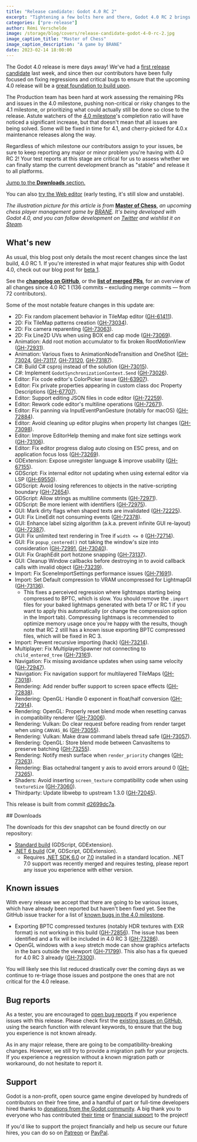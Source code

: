 ```yaml
---
title: "Release candidate: Godot 4.0 RC 2"
excerpt: "Tightening a few bolts here and there, Godot 4.0 RC 2 brings us one step closer to the stable release. We're now counting in days!"
categories: ["pre-release"]
author: Rémi Verschelde
image: /storage/blog/covers/release-candidate-godot-4-0-rc-2.jpg
image_caption_title: "Master of Chess"
image_caption_description: "A game by BRANE"
date: 2023-02-14 18:00:00
---
```


The Godot 4.0 release is mere days away! We've had a [first release candidate](/article/release-candidate-godot-4-0-rc-1/) last week, and since then our contributors have been fully focused on fixing regressions and critical bugs to ensure that the upcoming 4.0 release will be a [great foundation to build upon](https://godotengine.org/article/release-management-4-0-and-beyond).

The Production team has been hard at work assessing the remaining PRs and issues in the 4.0 milestone, pushing non-critical or risky changes to the 4.1 milestone, or prioritizing what could actually still be done so close to the release. Astute watchers of the [4.0 milestone](https://github.com/godotengine/godot/milestone/9)'s completion ratio will have noticed a significant increase, but that doesn't mean that all issues are being solved. Some will be fixed in time for 4.1, and cherry-picked for 4.0.x maintenance releases along the way.

Regardless of which milestone our contributors assign to your issues, be sure to keep reporting any major or minor problem you're having with 4.0 RC 2! Your test reports at this stage are critical for us to assess whether we can finally stamp the current development branch as "stable" and release it to all platforms.

[Jump to the **Downloads** section.](#downloads)

You can also [try the Web editor](https://editor.godotengine.org/releases/4.0.rc2/godot.editor.html) (early testing, it's still slow and unstable).

*The illustration picture for this article is from* [**Master of Chess**](https://store.steampowered.com/app/2248900/Master_of_Chess/), *an upcoming chess player management game by [BRANE](https://twitter.com/GamesBrane). It's being developed with Godot 4.0, and you can follow development on [Twitter](https://twitter.com/GamesBrane) and wishlist it on [Steam](https://store.steampowered.com/app/2248900/Master_of_Chess/).*

## What's new

As usual, this blog post only details the most recent changes since the last build, 4.0 RC 1. If you're interested in what major features ship with Godot 4.0, check out our blog post for [beta 1](/article/dev-snapshot-godot-4-0-beta-1).

See the [**changelog on GitHub**](https://github.com/godotengine/godot/compare/c4fb119f03477ad9a494ba6cdad211b35a8efcce...d2699dc7ab96fbd75faccc1f32f55baebf1d84dc), or the [**list of merged PRs**](https://github.com/godotengine/godot/pulls?q=is%3Apr+merged%3A2023-02-08T11%3A00..2023-02-14T11%3A00+is%3Amerged+sort%3Acreated-asc+milestone%3A4.0), for an overview of all changes since 4.0 RC 1 (136 commits – excluding merge commits ― from 72 contributors).

Some of the most notable feature changes in this update are:

- 2D: Fix random placement behavior in TileMap editor ([GH-61411](https://github.com/godotengine/godot/pull/61411)).
- 2D: Fix TileMap patterns creation ([GH-73034](https://github.com/godotengine/godot/pull/73034)).
- 2D: Fix camera reparenting ([GH-73063](https://github.com/godotengine/godot/pull/73063)).
- 2D: Fix Line2D UVs when using BOX end cap mode ([GH-73069](https://github.com/godotengine/godot/pull/73069)).
- Animation: Add root motion accumulator to fix broken RootMotionView ([GH-72931](https://github.com/godotengine/godot/pull/72931)).
- Animation: Various fixes to AnimationNodeTransition and OneShot ([GH-73024](https://github.com/godotengine/godot/pull/73024), [GH-73117](https://github.com/godotengine/godot/pull/73117), [GH-73120](https://github.com/godotengine/godot/pull/73120), [GH-73187](https://github.com/godotengine/godot/pull/73187)).
- C#: Build C# csproj instead of the solution ([GH-73015](https://github.com/godotengine/godot/pull/73015)).
- C#: Implement `GodotSynchronizationContext.Send` ([GH-73026](https://github.com/godotengine/godot/pull/73026)).
- Editor: Fix code editor's ColorPicker issue ([GH-63907](https://github.com/godotengine/godot/pull/63907)).
- Editor: Fix private properties appearing in custom class doc Property Descriptions ([GH-67707](https://github.com/godotengine/godot/pull/67707)).
- Editor: Support editing JSON files in code editor ([GH-72259](https://github.com/godotengine/godot/pull/72259)).
- Editor: Rework code editor's multiline operations ([GH-72671](https://github.com/godotengine/godot/pull/72671)).
- Editor: Fix panning via InputEventPanGesture (notably for macOS) ([GH-72884](https://github.com/godotengine/godot/pull/72884)).
- Editor: Avoid cleaning up editor plugins when property list changes ([GH-73098](https://github.com/godotengine/godot/pull/73098)).
- Editor: Improve EditorHelp theming and make font size settings work ([GH-73106](https://github.com/godotengine/godot/pull/73106)).
- Editor: Fix editor progress dialog auto closing on ESC press, and on application focus loss ([GH-73269](https://github.com/godotengine/godot/pull/73269)).
- GDExtension: Expose unregister language & improve usability ([GH-67155](https://github.com/godotengine/godot/pull/67155)).
- GDScript: Fix internal editor not updating when using external editor via LSP ([GH-69550](https://github.com/godotengine/godot/pull/69550)).
- GDScript: Avoid losing references to objects in the native-scripting boundary ([GH-72654](https://github.com/godotengine/godot/pull/72654)).
- GDScript: Allow strings as multiline comments ([GH-72971](https://github.com/godotengine/godot/pull/72971)).
- GDScript: Be more lenient with identifiers ([GH-72975](https://github.com/godotengine/godot/pull/72975)).
- GUI: Mark dirty flags when shaped texts are invalidated ([GH-72225](https://github.com/godotengine/godot/pull/72225)).
- GUI: Fix LineEdit not consuming events ([GH-72378](https://github.com/godotengine/godot/pull/72378)).
- GUI: Enhance label sizing algorithm (a.k.a. prevent infinite GUI re-layout) ([GH-72387](https://github.com/godotengine/godot/pull/72387)).
- GUI: Fix unlimited text rendering in Tree if `width <= 0` ([GH-72714](https://github.com/godotengine/godot/pull/72714)).
- GUI: Fix `popup_centered()` not taking the window's size into consideration ([GH-72991](https://github.com/godotengine/godot/pull/72991), [GH-73040](https://github.com/godotengine/godot/pull/73040)).
- GUI: Fix GraphEdit port hotzone snapping ([GH-73137](https://github.com/godotengine/godot/pull/73137)).
- GUI: Cleanup Window callbacks before destroying in to avoid callback calls with invalid object ([GH-73239](https://github.com/godotengine/godot/pull/73239)).
- Import: Fix SceneImportSettings performance issues ([GH-71691](https://github.com/godotengine/godot/pull/71691)).
- Import: Set Default compression to VRAM uncompressed for LightmapGI ([GH-73136](https://github.com/godotengine/godot/pull/73136)).
  * This fixes a perceived regression where lightmaps starting being compressed to BPTC, which is slow. You should remove the `.import` files for your baked lightmaps generated with beta 17 or RC 1 if you want to apply this automatically (or change the compression option in the Import tab). Compressing lightmaps is recommended to optimize memory usage once you're happy with the results, though note that RC 2 still has a known issue exporting BPTC compressed files, which will be fixed in RC 3.
- Import: Prevent recursive importing (hack) ([GH-73214](https://github.com/godotengine/godot/pull/73214)).
- Multiplayer: Fix MultiplayerSpawner not connecting to `child_entered_tree` ([GH-73161](https://github.com/godotengine/godot/pull/73161)).
- Navigation: Fix missing avoidance updates when using same velocity ([GH-72947](https://github.com/godotengine/godot/pull/72947)).
- Navigation: Fix navigation support for multilayered TileMaps ([GH-73018](https://github.com/godotengine/godot/pull/73018)).
- Rendering: Add render buffer support to screen space effects ([GH-72838](https://github.com/godotengine/godot/pull/72838)).
- Rendering: OpenGL: Handle 0 exponent in float/half conversion ([GH-72914](https://github.com/godotengine/godot/pull/72914)).
- Rendering: OpenGL: Properly reset blend mode when resetting canvas in compatibility renderer ([GH-73006](https://github.com/godotengine/godot/pull/73006)).
- Rendering: Vulkan: Do clear request before reading from render target when using `CANVAS_BG` ([GH-73055](https://github.com/godotengine/godot/pull/73055)).
- Rendering: Vulkan: Make draw command labels thread safe ([GH-73057](https://github.com/godotengine/godot/pull/73057)).
- Rendering: OpenGL: Store blend mode between CanvasItems to preserve batching ([GH-73255](https://github.com/godotengine/godot/pull/73255)).
- Rendering: Notify mesh surface when `render_priority` changes ([GH-73263](https://github.com/godotengine/godot/pull/73263)).
- Rendering: Bias octahedral tangent y axis to avoid errors around 0 ([GH-73265](https://github.com/godotengine/godot/pull/73265)).
- Shaders: Avoid inserting `screen_texture` compatibility code when using `textureSize` ([GH-73060](https://github.com/godotengine/godot/pull/73060)).
- Thirdparty: Update libwebp to upstream 1.3.0 ([GH-72045](https://github.com/godotengine/godot/pull/72045)).

This release is built from commit [d2699dc7a](https://github.com/godotengine/godot/commit/d2699dc7ab96fbd75faccc1f32f55baebf1d84dc).

<div id="downloads"></div>
## Downloads

The downloads for this dev snapshot can be found directly on our repository:

* [Standard build](https://downloads.tuxfamily.org/godotengine/4.0/rc2/) (GDScript, GDExtension).
* [.NET 6 build](https://downloads.tuxfamily.org/godotengine/4.0/rc2/mono) (C#, GDScript, GDExtension).
  - Requires [.NET SDK 6.0](https://dotnet.microsoft.com/en-us/download/dotnet/6.0) or [7.0](https://dotnet.microsoft.com/en-us/download/dotnet/7.0) installed in a standard location. .NET 7.0 support was recently merged and requires testing, please report any issue you experience with either version.

## Known issues

With every release we accept that there are going to be various issues, which have already been reported but haven't been fixed yet. See the GitHub issue tracker for a list of [known bugs in the 4.0 milestone](https://github.com/godotengine/godot/issues?q=is%3Aissue+is%3Aopen+milestone%3A4.0+label%3Abug+).

- Exporting BPTC compressed textures (notably HDR textures with EXR format) is not working in this build ([GH-72856](https://github.com/godotengine/godot/issues/72856)). The issue has been identified and a fix will be included in 4.0 RC 3 ([GH-73286](https://github.com/godotengine/godot/pull/73286)).
- OpenGL windows with a `keep` stretch mode can show graphics artefacts in the bars outside the viewport ([GH-71799](https://github.com/godotengine/godot/issues/71799)). This also has a fix queued for 4.0 RC 3 already ([GH-73300](https://github.com/godotengine/godot/pull/73300)).

You will likely see this list reduced drastically over the coming days as we continue to re-triage those issues and postpone the ones that are not critical for the 4.0 release.

## Bug reports

As a tester, you are encouraged to [open bug reports](https://github.com/godotengine/godot/issues) if you experience issues with this release. Please check first the [existing issues on GitHub](https://github.com/godotengine/godot/issues), using the search function with relevant keywords, to ensure that the bug you experience is not known already.

As in any major release, there are going to be compatibility-breaking changes. However, we still try to provide a migration path for your projects. If you experience a regression without a known migration path or workaround, do not hesitate to report it.

## Support

Godot is a non-profit, open source game engine developed by hundreds of contributors on their free time, and a handful of part or full-time developers hired thanks to [donations from the Godot community](https://godotengine.org/donate). A big thank you to everyone who has contributed [their time](https://github.com/godotengine/godot/blob/master/AUTHORS.md) or [financial support](https://github.com/godotengine/godot/blob/master/DONORS.md) to the project!

If you'd like to support the project financially and help us secure our future hires, you can do so on [Patreon](https://www.patreon.com/godotengine) or [PayPal](https://godotengine.org/donate).
